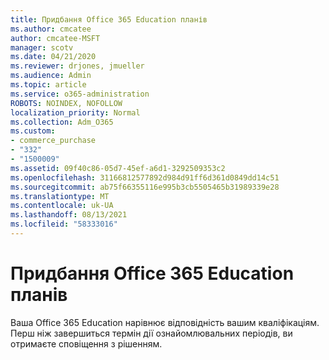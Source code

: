 ```yaml
---
title: Придбання Office 365 Education планів
ms.author: cmcatee
author: cmcatee-MSFT
manager: scotv
ms.date: 04/21/2020
ms.reviewer: drjones, jmueller
ms.audience: Admin
ms.topic: article
ms.service: o365-administration
ROBOTS: NOINDEX, NOFOLLOW
localization_priority: Normal
ms.collection: Adm_O365
ms.custom:
- commerce_purchase
- "332"
- "1500009"
ms.assetid: 09f40c86-05d7-45ef-a6d1-3292509353c2
ms.openlocfilehash: 31166812577892d984d91ff6d361d0849dd14c51
ms.sourcegitcommit: ab75f66355116e995b3cb5505465b31989339e28
ms.translationtype: MT
ms.contentlocale: uk-UA
ms.lasthandoff: 08/13/2021
ms.locfileid: "58333016"
---
```

# <a name="how-to-purchase-office-365-education-plans"></a>Придбання Office 365 Education планів

Ваша Office 365 Education нарівнює відповідність вашим кваліфікаціям. Перш ніж завершиться термін дії ознайомлювальних періодів, ви отримаєте сповіщення з рішенням.